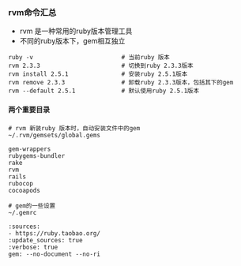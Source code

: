 ### rvm命令汇总
* rvm 是一种常用的ruby版本管理工具
* 不同的ruby版本下，gem相互独立

```
ruby -v                         # 当前ruby 版本
rvm 2.3.3                       # 切换到ruby 2.3.3版本
rvm install 2.5.1               # 安装ruby 2.5.1版本
rvm remove 2.3.3                # 卸载ruby 2.3.3版本，包括其下的gem
rvm --default 2.5.1             # 默认使用ruby 2.5.1版本
```
#### 两个重要目录
```
# rvm 新装ruby 版本时，自动安装文件中的gem
~/.rvm/gemsets/global.gems

gem-wrappers
rubygems-bundler 
rake
rvm
rails       
rubocop         
cocoapods
```
```
# gem的一些设置
~/.gemrc

:sources:
- https://ruby.taobao.org/
:update_sources: true
:verbose: true
gem: --no-document --no-ri 
```